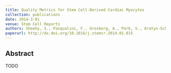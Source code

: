 ```yaml
---
title: Quality Metrics for Stem Cell-Derived Cardiac Myocytes
collection: publications
date: 2014-3-01
venue: Stem Cell Reports
authors: Sheehy, S., Pasqualini, F., Grosberg, A., Park, S., Aratyn-Schaus, Y., Parker, K.
paperurl: http://dx.doi.org/10.1016/j.stemcr.2014.01.015
---
```

<h2> Abstract </h2>
TODO
<p align= "justify">